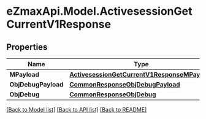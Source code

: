 
# eZmaxApi.Model.ActivesessionGetCurrentV1Response

## Properties

Name | Type | Description | Notes
------------ | ------------- | ------------- | -------------
**MPayload** | [**ActivesessionGetCurrentV1ResponseMPayload**](ActivesessionGetCurrentV1ResponseMPayload.md) |  | 
**ObjDebugPayload** | [**CommonResponseObjDebugPayload**](CommonResponseObjDebugPayload.md) |  | [optional] 
**ObjDebug** | [**CommonResponseObjDebug**](CommonResponseObjDebug.md) |  | [optional] 

[[Back to Model list]](../README.md#documentation-for-models)
[[Back to API list]](../README.md#documentation-for-api-endpoints)
[[Back to README]](../README.md)

